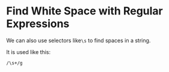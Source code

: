 # Find White Space with Regular Expressions
We can also use selectors like`\s` to find spaces in a string.

It is used like this:

`/\s+/g`

